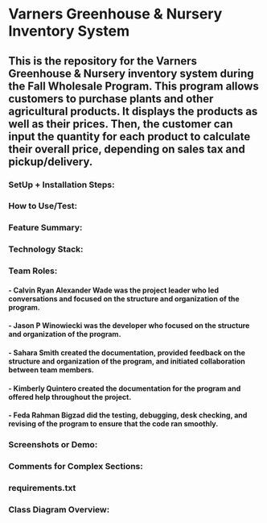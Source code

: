 # Varners Greenhouse & Nursery Inventory System
## This is the repository for the Varners Greenhouse & Nursery inventory system during the Fall Wholesale Program. This program allows customers to purchase plants and other agricultural products. It displays the products as well as their prices. Then, the customer can input the quantity for each product to calculate their overall price, depending on sales tax and pickup/delivery.
### SetUp + Installation Steps:

### How to Use/Test:

### Feature Summary:

### Technology Stack:

### Team Roles:
#### - Calvin Ryan Alexander Wade was the project leader who led conversations and focused on the structure and organization of the program.
#### - Jason P Winowiecki was the developer who focused on the structure and organization of the program.
#### - Sahara Smith created the documentation, provided feedback on the structure and organization of the program, and initiated collaboration between team members.
#### - Kimberly Quintero created the documentation for the program and offered help throughout the project.
#### - Feda Rahman Bigzad did the testing, debugging, desk checking, and revising of the program to ensure that the code ran smoothly.


### Screenshots or Demo:

### Comments for Complex Sections:


### requirements.txt

### Class Diagram Overview:

